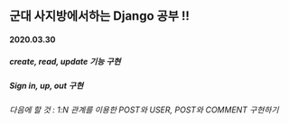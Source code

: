 ## 군대 사지방에서하는 Django 공부 !!

#### 2020.03.30
##### create, read, update 기능 구현
##### Sign in, up, out 구현
###### 다음에 할 것 : 1:N 관계를 이용한 POST와 USER, POST와 COMMENT 구현하기
